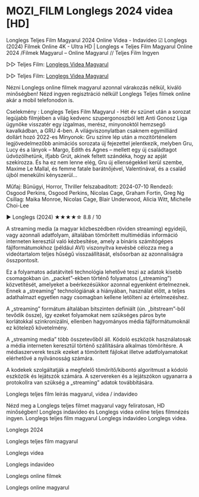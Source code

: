 # MOZI_FILM Longlegs 2024 videa [HD]

Longlegs Teljes Film Magyarul 2024 Online Videa - Indavideo ☑ Longlegs (2024) Filmek Online 4K - Ultra HD | Longlegs « Teljes Film Magyarul Online 2024 /Filmek Magyarul – Online Magyarul // Teljes Film Ingyen

▷▷ Teljes Film: [Longlegs Videa Magyarul](https://maxstream-best.blogspot.com/2024/07/longlegs-rem-teljes.html)

▷▷ Teljes Film: [Longlegs Videa Magyarul](https://maxstream-best.blogspot.com/2024/07/longlegs-rem-teljes.html)

Nézni Longlegs online filmek magyarul azonnal várakozás nélkül, kiváló minőségben! Nézd ingyen regisztráció nélkül! Longlegs Teljes filmek online akár a mobil telefonodon is.

Cselekmény : Longlegs Teljes Film Magyarul - Hét év szünet után a sorozat legújabb filmjében a világ kedvenc szupergonoszból lett Anti Gonosz Liga ügynöke visszatér egy izgalmas, merész, minyonoktól hemzsegő kavalkádban, a GRU 4-ben. A világviszonylatban csaknem egymilliárd dollárt hozó 2022-es Minyonok: Gru színre lép után a mozitörténelem legjövedelmezőbb animációs sorozata új fejezettel jelentkezik, melyben Gru, Lucy és a lányok – Margo, Edith és Agnes – mellett egy új családtagot üdvözölhetünk, ifjabb Grút, akinek feltett szándéka, hogy az apját szekírozza. És ha ez nem lenne elég, Gru új ellenségekkel kerül szembe, Maxime Le Mallal, és femme fatale barátnőjével, Valentinával, és a család újból menekülni kényszerül...

Műfaj:
Bűnügyi, Horror, Thriller
felszabadított:
2024-07-10
Rendező:
Osgood Perkins, Osgood Perkins, Nicolas Cage, Graham Fortin, Greg Ng
Csillag:
Maika Monroe, Nicolas Cage, Blair Underwood, Alicia Witt, Michelle Choi-Lee

▶️ Longlegs (2024) ★★★★☆ 8.8 / 10

A streaming media (a magyar közbeszédben röviden streaming) egyidejű, vagy azonnali adatfolyam, általában tömörített multimédiás információ interneten keresztül való kézbesítése, amely a bináris számítógépes fájlformátumokhoz (például AVI) viszonyítva kevésbé célozza meg a videótartalom teljes hűségű visszaállítását, elsősorban az azonnaliságra összpontosít.

Ez a folyamatos adatátviteli technológia lehetővé teszi az adatok kisebb csomagokban ún. „packet”-ekben történő folyamatos („streaming”) közvetítését, amelyeket a beérkezésükkor azonnal egyenként értelmeznek. Ennek a „streaming” technológiának a hiányában, használat előtt, a teljes adathalmazt egyetlen nagy csomagban kellene letölteni az értelmezéshez.

A „streaming” formátum általában bitszinten definiált (ún. „bitstream”-ből tevődik össze), így ezeket folyamokat nem szükséges páros byte korlátokkal szinkronizálni, ellenben hagyományos média fájlformátumoknál ez kötelező követelmény.

A „streaming media” több összetevőből áll. Kódoló eszközök használatosak a média interneten keresztül történő szállítására alkalmas tömörítésre. A médiaszerverek teszik ezeket a tömörített fájlokat illetve adatfolyamatokat elérhetővé a nyilvánosság számára.

A kodekek szolgáltatják a megfelelő tömörítő/kibontó algoritmust a kódoló eszközök és lejátszók számára. A szervereken és a lejátszókon ugyanarra a protokollra van szükség a „streaming” adatok továbbítására.

Longlegs teljes film leírás magyarul, videa / indavideo

Nézd meg a Longlegs teljes filmet magyarul vagy feliratosan, HD minőségben! Longlegs indavideo és Longlegs videa online teljes filmnézés ingyen. Longlegs teljes film magyarul Longlegs indavideo Longlegs videa.

Longlegs 2024

Longlegs teljes film magyarul

Longlegs videa

Longlegs indavideo

Longlegs online filmek

Longlegs online magyarul
